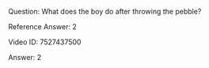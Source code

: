 Question: What does the boy do after throwing the pebble?

Reference Answer: 2

Video ID: 7527437500

Answer: 2

